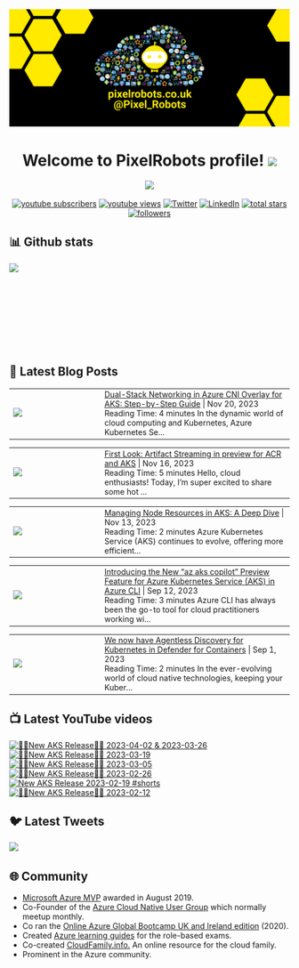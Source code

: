 ## [![PixelRobots header](https://github.com/PixelRobots/PixelRobots/blob/master/images/PixelRobots_Desktop_Wallpaper.png?raw=true)](https://pixelrobots.co.uk)

<h1 align="center">
  Welcome to PixelRobots profile!
  <img src="https://media.giphy.com/media/hvRJCLFzcasrR4ia7z/giphy.gif" width="28">
</h1>

<!-- Typing SVG by DenverCoder1 - https://github.com/DenverCoder1/readme-typing-svg -->
<p align="center">
  <a href="https://github.com/DenverCoder1/readme-typing-svg"><img src="https://readme-typing-svg.herokuapp.com/?lines=Azure%20Advocate%20and%20Microsoft%20MVP;Sysadmin%20at%20heart;15%2B%20years%20of%20IT%20experience;Always%20learning%20new%20things&font=roboto&center=true&width=440&height=45&color=ffea00&vCenter=true&size=22"></a>
</p>


<p align="center">
  <a href="https://www.youtube.com/c/pixelrobots?sub_confirmation=1">
    <img alt="youtube subscribers" title="Subscribe to my YouTube channel" src="https://img.shields.io/youtube/channel/subscribers/UCs6gF5L-7iaoHlTDYpAlgsQ?style=for-the-badge&logo=youtube&logoColor=white&link=https://www.youtube.com/c/pixelrobots?sub_confirmation=1"/></a> 
  <a href="https://www.youtube.com/c/pixelrobots?sub_confirmation=1">
    <img alt="youtube views" title="YouTube views" src="https://img.shields.io/youtube/channel/views/UCs6gF5L-7iaoHlTDYpAlgsQ?style=for-the-badge&logo=youtube&logoColor=white&link=https://www.youtube.com/c/pixelrobots?sub_confirmation=1"/></a> 
  <a href="https://twitter.com/pixel_robots?ref_src=twsrc%5Etfw">
    <img alt="Twitter" title="Twitter" src="https://img.shields.io/twitter/follow/pixel_robots?color=lightblue&label=%40pixel_robots&logo=twitter&logoColor=white&style=for-the-badge"></a>
  <a href="https://www.linkedin.com/in/richard-hooper-uk">
    <img alt="LinkedIn" title="LinkedIn" src="https://img.shields.io/badge/-Richard%20Hooper-blue?style=for-the-badge&logo=Linkedin&logoColor=white/"></a>
  <a href="https://github.com/pixelrobots?tab=repositories&sort=stargazers">
    <img alt="total stars" title="Total stars on GitHub" src="https://img.shields.io/github/stars/pixelrobots?logo=github&logoColor=white&style=for-the-badge"/></a>
  <a href="https://github.com/pixelrobots?tab=followers">
    <img alt="followers" title="Follow me on Github" src="https://img.shields.io/github/followers/pixelrobots?style=for-the-badge&logo=github&logoColor=white"/></a>
</p>


## 📊 Github stats
<p >
  <img align="left" src="https://github-readme-stats.vercel.app/api?username=pixelrobots&show_icons=true&bg_color=ffea00&title_color=000000&text_color=000000&icon_color=ff0000&hide_border=true&count_private=true" />
</p>

</br>
</br>
</br>
</br>
</br>
</br>
</br>
</br>
</br>

## 📝 Latest Blog Posts
<!-- BLOG-POST-LIST:START --><table style="width:100%"><tr><td style="width:150px"><a href="https://pixelrobots.co.uk/2023/11/dual-stack-networking-in-azure-cni-overlay-for-aks-step-by-step-guide/?utm_source=rss&utm_medium=rss&utm_campaign=dual-stack-networking-in-azure-cni-overlay-for-aks-step-by-step-guide"><img width="280px" src="https://pixelrobots.co.uk/wp-content/uploads/2023/11/thumbnail-360-×-240-px-4.png"></a></td><td><a href="https://pixelrobots.co.uk/2023/11/dual-stack-networking-in-azure-cni-overlay-for-aks-step-by-step-guide/?utm_source=rss&utm_medium=rss&utm_campaign=dual-stack-networking-in-azure-cni-overlay-for-aks-step-by-step-guide">Dual-Stack Networking in Azure CNI Overlay for AKS: Step-by-Step Guide</a> | Nov 20, 2023 <br> Reading Time:  4 minutes In the dynamic world of cloud computing and Kubernetes, Azure Kubernetes Se...</td></tr></table>
<table style="width:100%"><tr><td style="width:150px"><a href="https://pixelrobots.co.uk/2023/11/first-look-artifact-streaming-in-preview-for-acr-and-aks/?utm_source=rss&utm_medium=rss&utm_campaign=first-look-artifact-streaming-in-preview-for-acr-and-aks"><img width="280px" src="https://pixelrobots.co.uk/wp-content/uploads/2023/11/thumbnail-360-×-240-px-5.png"></a></td><td><a href="https://pixelrobots.co.uk/2023/11/first-look-artifact-streaming-in-preview-for-acr-and-aks/?utm_source=rss&utm_medium=rss&utm_campaign=first-look-artifact-streaming-in-preview-for-acr-and-aks">First Look: Artifact Streaming in preview for ACR and AKS</a> | Nov 16, 2023 <br> Reading Time:  5 minutes Hello, cloud enthusiasts! Today, I&#8217;m super excited to share some hot ...</td></tr></table>
<table style="width:100%"><tr><td style="width:150px"><a href="https://pixelrobots.co.uk/2023/11/managing-node-resources-in-aks-a-deep-dive/?utm_source=rss&utm_medium=rss&utm_campaign=managing-node-resources-in-aks-a-deep-dive"><img width="280px" src="https://pixelrobots.co.uk/wp-content/uploads/2023/11/thumbnail-360-×-240-px-3.png"></a></td><td><a href="https://pixelrobots.co.uk/2023/11/managing-node-resources-in-aks-a-deep-dive/?utm_source=rss&utm_medium=rss&utm_campaign=managing-node-resources-in-aks-a-deep-dive">Managing Node Resources in AKS: A Deep Dive</a> | Nov 13, 2023 <br> Reading Time:  2 minutes Azure Kubernetes Service (AKS) continues to evolve, offering more efficient...</td></tr></table>
<table style="width:100%"><tr><td style="width:150px"><a href="https://pixelrobots.co.uk/2023/09/introducing-the-new-az-aks-copilot-preview-feature-for-azure-kubernetes-service-aks-in-azure-cli/?utm_source=rss&utm_medium=rss&utm_campaign=introducing-the-new-az-aks-copilot-preview-feature-for-azure-kubernetes-service-aks-in-azure-cli"><img width="280px" src="https://pixelrobots.co.uk/wp-content/uploads/2023/09/thumbnail-360-×-240-px-1.png"></a></td><td><a href="https://pixelrobots.co.uk/2023/09/introducing-the-new-az-aks-copilot-preview-feature-for-azure-kubernetes-service-aks-in-azure-cli/?utm_source=rss&utm_medium=rss&utm_campaign=introducing-the-new-az-aks-copilot-preview-feature-for-azure-kubernetes-service-aks-in-azure-cli">Introducing the New “az aks copilot” Preview Feature for Azure Kubernetes Service (AKS) in Azure CLI</a> | Sep 12, 2023 <br> Reading Time:  3 minutes Azure CLI has always been the go-to tool for cloud practitioners working wi...</td></tr></table>
<table style="width:100%"><tr><td style="width:150px"><a href="https://pixelrobots.co.uk/2023/09/we-now-have-agentless-discovery-for-kubernetes-in-defender-for-containers/?utm_source=rss&utm_medium=rss&utm_campaign=we-now-have-agentless-discovery-for-kubernetes-in-defender-for-containers"><img width="280px" src="https://pixelrobots.co.uk/wp-content/uploads/2023/09/thumbnail-360-×-240-px.png"></a></td><td><a href="https://pixelrobots.co.uk/2023/09/we-now-have-agentless-discovery-for-kubernetes-in-defender-for-containers/?utm_source=rss&utm_medium=rss&utm_campaign=we-now-have-agentless-discovery-for-kubernetes-in-defender-for-containers">We now have Agentless Discovery for Kubernetes in Defender for Containers</a> | Sep 1, 2023 <br> Reading Time:  2 minutes In the ever-evolving world of cloud native technologies, keeping your Kuber...</td></tr></table>
<!-- BLOG-POST-LIST:END -->

## 📺 Latest YouTube videos
<!-- BEGIN YOUTUBE-CARDS -->
[![🚨📢New AKS Release📢🚨 2023-04-02 & 2023-03-26](https://ytcards.demolab.com/?id=JZ7A1eZcXLM&title=%F0%9F%9A%A8%F0%9F%93%A2New+AKS+Release%F0%9F%93%A2%F0%9F%9A%A8+2023-04-02+%26+2023-03-26&lang=en&timestamp=1681319768&background_color=%230d1117&title_color=%23ffffff&stats_color=%23dedede&max_title_lines=1&width=250&border_radius=5 "🚨📢New AKS Release📢🚨 2023-04-02 & 2023-03-26")](https://www.youtube.com/watch?v=JZ7A1eZcXLM)
[![🚨📢New AKS Release📢🚨 2023-03-19](https://ytcards.demolab.com/?id=vbJK-_5ZPns&title=%F0%9F%9A%A8%F0%9F%93%A2New+AKS+Release%F0%9F%93%A2%F0%9F%9A%A8+2023-03-19&lang=en&timestamp=1680115411&background_color=%230d1117&title_color=%23ffffff&stats_color=%23dedede&max_title_lines=1&width=250&border_radius=5 "🚨📢New AKS Release📢🚨 2023-03-19")](https://www.youtube.com/watch?v=vbJK-_5ZPns)
[![🚨📢New AKS Release📢🚨 2023-03-05](https://ytcards.demolab.com/?id=P65MP0XRuxI&title=%F0%9F%9A%A8%F0%9F%93%A2New+AKS+Release%F0%9F%93%A2%F0%9F%9A%A8+2023-03-05&lang=en&timestamp=1678955130&background_color=%230d1117&title_color=%23ffffff&stats_color=%23dedede&max_title_lines=1&width=250&border_radius=5 "🚨📢New AKS Release📢🚨 2023-03-05")](https://www.youtube.com/watch?v=P65MP0XRuxI)
[![🚨📢New AKS Release📢🚨 2023-02-26](https://ytcards.demolab.com/?id=W3BUE-uoLRo&title=%F0%9F%9A%A8%F0%9F%93%A2New+AKS+Release%F0%9F%93%A2%F0%9F%9A%A8+2023-02-26&lang=en&timestamp=1677838392&background_color=%230d1117&title_color=%23ffffff&stats_color=%23dedede&max_title_lines=1&width=250&border_radius=5 "🚨📢New AKS Release📢🚨 2023-02-26")](https://www.youtube.com/watch?v=W3BUE-uoLRo)
[![New AKS Release 2023-02-19 #shorts](https://ytcards.demolab.com/?id=E1USlyXcmQ8&title=New+AKS+Release+2023-02-19+%23shorts&lang=en&timestamp=1677421524&background_color=%230d1117&title_color=%23ffffff&stats_color=%23dedede&max_title_lines=1&width=250&border_radius=5 "New AKS Release 2023-02-19 #shorts")](https://www.youtube.com/watch?v=E1USlyXcmQ8)
[![🚨📢New AKS Release📢🚨 2023-02-12](https://ytcards.demolab.com/?id=iBYAUbdsX7w&title=%F0%9F%9A%A8%F0%9F%93%A2New+AKS+Release%F0%9F%93%A2%F0%9F%9A%A8+2023-02-12&lang=en&timestamp=1676967703&background_color=%230d1117&title_color=%23ffffff&stats_color=%23dedede&max_title_lines=1&width=250&border_radius=5 "🚨📢New AKS Release📢🚨 2023-02-12")](https://www.youtube.com/watch?v=iBYAUbdsX7w)
<!-- END YOUTUBE-CARDS -->


## 🐦 Latest Tweets


[<img src="https://img.shields.io/badge/-Follow-blue?style=for-the-badge&logo=twitter&logoColor=white"/>](https://twitter.com/pixel_robots?ref_src=twsrc%5Etfw")



## :globe_with_meridians: Community
- <a href="https://mvp.microsoft.com/en-us/PublicProfile/5003450?fullName=Richard%20Hooper=1">Microsoft Azure MVP</a> awarded in August 2019.
- Co-Founder of the <a href="https://azurecloudnative.io/">Azure Cloud Native User Group</a> which normally meetup monthly.
- Co ran the <a href="https://www.youtube.com/channel/UC6SpVz6lkAbOjAlvMxL8TmA">Online Azure Global Bootcamp UK and Ireland edition</a> (2020).
- Created <a href="https://github.com/PixelRobots/Azure-Study-Guides">Azure learning guides</a> for the role-based exams.
- Co-created <a href="https://cloudfamily.info/">CloudFamily.info.</a> An online resource for the cloud family.
- Prominent in the Azure community.

<!--
### 💻 Projects
- 


### 📖 Azure Learning Resources
- 

### 📫 Where to find me
- <a href="https://pixelrobots.co.uk">Blog</a>
- <a href="https://twitter.com/Pixel_Robots">Twitter</a>
- <a href="https://www.youtube.com/channel/UCs6gF5L-7iaoHlTDYpAlgsQ/">YouTube</a>
- <a href="https://www.linkedin.com/in/richard-hooper-598a1412/">LinkedIn</a>
-->
